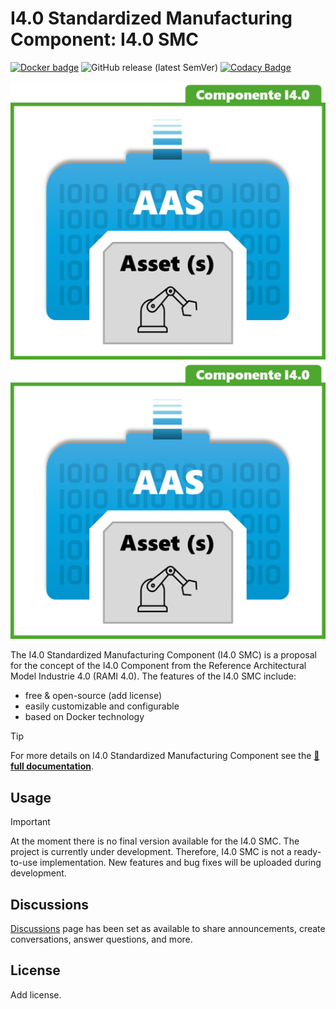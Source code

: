 # I4.0 Standardized Manufacturing Component: I4.0 SMC 

[![Docker badge](https://img.shields.io/docker/pulls/ekhurtado/aas-manager.svg)](https://hub.docker.com/r/ekhurtado/aas-manager/) ![GitHub release (latest SemVer)](https://img.shields.io/github/v/release/ekhurtado/Component_I4_0?sort=semver) [![Codacy Badge](https://app.codacy.com/project/badge/Grade/e87506fff1bb4a438c20e11bb7295f51)](https://app.codacy.com/gh/ekhurtado/Component_I4_0/dashboard?utm_source=gh&utm_medium=referral&utm_content=&utm_campaign=Badge_grade)

![FA³ST Logo Light](./images/Component_I4_0_logo_positive.png/#gh-light-mode-only "I4.0 SMC logo")
![FA³ST Logo Dark](./images/Component_I4_0_logo_negative.png/#gh-dark-mode-only "I4.0 SMC logo")

[//]: # (//Dependiendo del modo de GitHub oscuro o claro se añade una imagen u otra&#41;)

The I4.0 Standardized Manufacturing Component (I4.0 SMC) is a proposal for the concept of the I4.0 Component from the Reference Architectural Model Industrie 4.0 (RAMI 4.0). The features of the I4.0 SMC include:

- free & open-source (add license)
- easily customizable and configurable
- based on Docker technology

> [!TIP]
> For more details on I4.0 Standardized Manufacturing Component see the [:blue_book: **full documentation**](https://github.com/ekhurtado/Component_I4_0/wiki).

## Usage

> [!IMPORTANT]
> At the moment there is no final version available for the I4.0 SMC.
> The project is currently under development.
> Therefore, I4.0 SMC is not a ready-to-use implementation.
> New features and bug fixes will be uploaded during development.

## Discussions

[Discussions](https://github.com/ekhurtado/Component_I4_0/discussions) page has been set as available to share announcements, create conversations, answer questions, and more.

## License

Add license.
